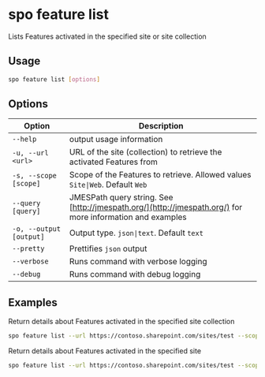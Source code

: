 # spo feature list

Lists Features activated in the specified site or site collection

## Usage

```sh
spo feature list [options]
```

## Options

Option|Description
------|-----------
`--help`|output usage information
`-u, --url <url>`|URL of the site (collection) to retrieve the activated Features from
`-s, --scope [scope]`|Scope of the Features to retrieve. Allowed values `Site\|Web`. Default `Web`
`--query [query]`|JMESPath query string. See [http://jmespath.org/](http://jmespath.org/) for more information and examples
`-o, --output [output]`|Output type. `json\|text`. Default `text`
`--pretty`|Prettifies `json` output
`--verbose`|Runs command with verbose logging
`--debug`|Runs command with debug logging

## Examples

Return details about Features activated in the specified site collection

```sh
spo feature list --url https://contoso.sharepoint.com/sites/test --scope Site
```

Return details about Features activated in the specified site

```sh
spo feature list --url https://contoso.sharepoint.com/sites/test --scope Web
```